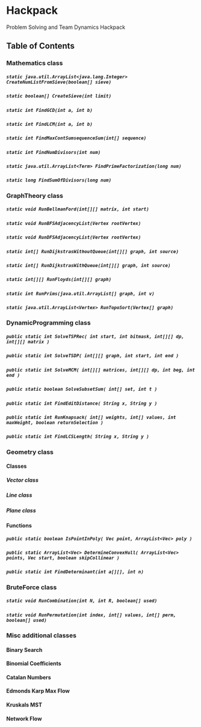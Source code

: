 # Hackpack
Problem Solving and Team Dynamics Hackpack

## Table of Contents

### Mathematics class
##### `static java.util.ArrayList<java.lang.Integer> CreateNumListFromSieve(boolean[] sieve)`
##### `static boolean[] CreateSieve(int limit)`
##### `static int FindGCD(int a, int b)`
##### `static int FindLCM(int a, int b)`
##### `static int FindMaxContSumsequenceSum(int[] sequence)`
##### `static int FindNumDivisors(int num)`
##### `static java.util.ArrayList<Term> FindPrimeFactorization(long num)`
##### `static long FindSumOfDivisors(long num)`

### GraphTheory class
##### `static void RunBellmanFord(int[][] matrix, int start)`
##### `static void RunBFSAdjacencyList(Vertex rootVertex)`
##### `static void RunDFSAdjacencyList(Vertex rootVertex)`
##### `static int[] RunDijkstrasWithoutQueue(int[][] graph, int source)`
##### `static int[] RunDijkstrasWithQueue(int[][] graph, int source)`
##### `static int[][] RunFloyds(int[][] graph)`
##### `static int RunPrims(java.util.ArrayList[] graph, int v)`
##### `static java.util.ArrayList<Vertex> RunTopoSort(Vertex[] graph)`

### DynamicProgramming class
##### `public static int SolveTSPRec( int start, int bitmask, int[][] dp, int[][] matrix )`
##### `public static int SolveTSDP( int[][] graph, int start, int end )`
##### `public static int SolveMCM( int[][] matrices, int[][] dp, int beg, int end )`
##### `public static boolean SolveSubsetSum( int[] set, int t )`
##### `public static int FindEditDistance( String x, String y )`
##### `public static int RunKnapsack( int[] weights, int[] values, int maxWeight, boolean returnSelection )`
##### `public static int FindLCSLength( String x, String y )`

### Geometry class
#### Classes
##### Vector class
##### Line class
##### Plane class
#### Functions
##### `public static boolean IsPointInPoly( Vec point, ArrayList<Vec> poly )`
##### `public static ArrayList<Vec> DetermineConvexHull( ArrayList<Vec> points, Vec start, boolean skipCollinear )`
##### `public static int FindDeterminant(int a[][], int n)`


### BruteForce class
##### `static void RunCombination(int N, int R, boolean[] used)`
##### `static void RunPermutation(int index, int[] values, int[] perm, boolean[] used)`

### Misc additional classes
#### Binary Search
#### Binomial Coefficients
#### Catalan Numbers
#### Edmonds Karp Max Flow
#### Kruskals MST
#### Network Flow

